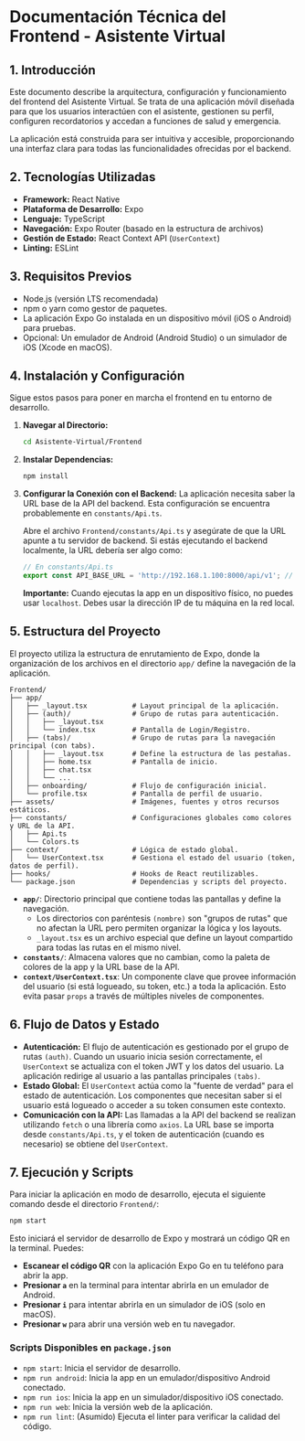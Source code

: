 # Documentación Técnica del Frontend - Asistente Virtual

## 1. Introducción

Este documento describe la arquitectura, configuración y funcionamiento del frontend del Asistente Virtual. Se trata de una aplicación móvil diseñada para que los usuarios interactúen con el asistente, gestionen su perfil, configuren recordatorios y accedan a funciones de salud y emergencia.

La aplicación está construida para ser intuitiva y accesible, proporcionando una interfaz clara para todas las funcionalidades ofrecidas por el backend.

## 2. Tecnologías Utilizadas

-   **Framework:** React Native
-   **Plataforma de Desarrollo:** Expo
-   **Lenguaje:** TypeScript
-   **Navegación:** Expo Router (basado en la estructura de archivos)
-   **Gestión de Estado:** React Context API (`UserContext`)
-   **Linting:** ESLint

## 3. Requisitos Previos

-   Node.js (versión LTS recomendada)
-   npm o yarn como gestor de paquetes.
-   La aplicación Expo Go instalada en un dispositivo móvil (iOS o Android) para pruebas.
-   Opcional: Un emulador de Android (Android Studio) o un simulador de iOS (Xcode en macOS).

## 4. Instalación y Configuración

Sigue estos pasos para poner en marcha el frontend en tu entorno de desarrollo.

1.  **Navegar al Directorio:**
    ```bash
    cd Asistente-Virtual/Frontend
    ```

2.  **Instalar Dependencias:**
    ```bash
    npm install
    ```

3.  **Configurar la Conexión con el Backend:**
    La aplicación necesita saber la URL base de la API del backend. Esta configuración se encuentra probablemente en `constants/Api.ts`.

    Abre el archivo `Frontend/constants/Api.ts` y asegúrate de que la URL apunte a tu servidor de backend. Si estás ejecutando el backend localmente, la URL debería ser algo como:

    ```typescript
    // En constants/Api.ts
    export const API_BASE_URL = 'http://192.168.1.100:8000/api/v1'; // Usa la IP de tu máquina, no localhost
    ```
    **Importante:** Cuando ejecutas la app en un dispositivo físico, no puedes usar `localhost`. Debes usar la dirección IP de tu máquina en la red local.

## 5. Estructura del Proyecto

El proyecto utiliza la estructura de enrutamiento de Expo, donde la organización de los archivos en el directorio `app/` define la navegación de la aplicación.

```
Frontend/
├── app/
│   ├── _layout.tsx           # Layout principal de la aplicación.
│   ├── (auth)/               # Grupo de rutas para autenticación.
│   │   ├── _layout.tsx
│   │   └── index.tsx         # Pantalla de Login/Registro.
│   ├── (tabs)/               # Grupo de rutas para la navegación principal (con tabs).
│   │   ├── _layout.tsx       # Define la estructura de las pestañas.
│   │   ├── home.tsx          # Pantalla de inicio.
│   │   ├── chat.tsx
│   │   └── ...
│   ├── onboarding/           # Flujo de configuración inicial.
│   └── profile.tsx           # Pantalla de perfil de usuario.
├── assets/                   # Imágenes, fuentes y otros recursos estáticos.
├── constants/                # Configuraciones globales como colores y URL de la API.
│   ├── Api.ts
│   └── Colors.ts
├── context/                  # Lógica de estado global.
│   └── UserContext.tsx       # Gestiona el estado del usuario (token, datos de perfil).
├── hooks/                    # Hooks de React reutilizables.
└── package.json              # Dependencias y scripts del proyecto.
```

-   **`app/`**: Directorio principal que contiene todas las pantallas y define la navegación.
    -   Los directorios con paréntesis `(nombre)` son "grupos de rutas" que no afectan la URL pero permiten organizar la lógica y los layouts.
    -   `_layout.tsx` es un archivo especial que define un layout compartido para todas las rutas en el mismo nivel.
-   **`constants/`**: Almacena valores que no cambian, como la paleta de colores de la app y la URL base de la API.
-   **`context/UserContext.tsx`**: Un componente clave que provee información del usuario (si está logueado, su token, etc.) a toda la aplicación. Esto evita pasar `props` a través de múltiples niveles de componentes.

## 6. Flujo de Datos y Estado

-   **Autenticación:** El flujo de autenticación es gestionado por el grupo de rutas `(auth)`. Cuando un usuario inicia sesión correctamente, el `UserContext` se actualiza con el token JWT y los datos del usuario. La aplicación redirige al usuario a las pantallas principales `(tabs)`.
-   **Estado Global:** El `UserContext` actúa como la "fuente de verdad" para el estado de autenticación. Los componentes que necesitan saber si el usuario está logueado o acceder a su token consumen este contexto.
-   **Comunicación con la API:** Las llamadas a la API del backend se realizan utilizando `fetch` o una librería como `axios`. La URL base se importa desde `constants/Api.ts`, y el token de autenticación (cuando es necesario) se obtiene del `UserContext`.

## 7. Ejecución y Scripts

Para iniciar la aplicación en modo de desarrollo, ejecuta el siguiente comando desde el directorio `Frontend/`:

```bash
npm start
```

Esto iniciará el servidor de desarrollo de Expo y mostrará un código QR en la terminal. Puedes:

-   **Escanear el código QR** con la aplicación Expo Go en tu teléfono para abrir la app.
-   **Presionar `a`** en la terminal para intentar abrirla en un emulador de Android.
-   **Presionar `i`** para intentar abrirla en un simulador de iOS (solo en macOS).
-   **Presionar `w`** para abrir una versión web en tu navegador.

### Scripts Disponibles en `package.json`

-   `npm start`: Inicia el servidor de desarrollo.
-   `npm run android`: Inicia la app en un emulador/dispositivo Android conectado.
-   `npm run ios`: Inicia la app en un simulador/dispositivo iOS conectado.
-   `npm run web`: Inicia la versión web de la aplicación.
-   `npm run lint`: (Asumido) Ejecuta el linter para verificar la calidad del código.
